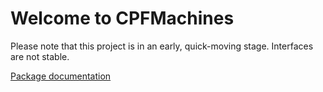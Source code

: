 # Welcome to CPFMachines

Please note that this project is in an early, quick-moving stage. Interfaces are not stable.

[Package documentation](https://knitschi.github.io/CMakeProjectFramework/doxygen/d5/d7b/group___c_p_f_machines_group.html)